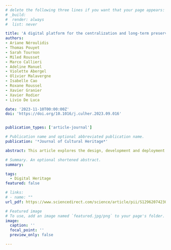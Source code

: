 ```yaml
---
# delete the following three lines if you want that your page appears:
# _build:
#  render: always
#  list: never

title: 'A digital platform for the centralization and long-term preservation of multidisciplinary scientific data belonging to the Notre Dame de Paris scientific action'
authors:
- Ariane Néroulidis
- Thomas Pouyet
- Sarah Tournon
- Miled Rousset
- Marco Callieri
- Adeline Manuel
- Violette Abergel
- Olivier Malavergne
- Isabelle Cao
- Roxane Roussel
- Xavier Granier
- Xavier Rodier
- Livio De Luca

date: '2023-11-10T00:00:00Z'
doi: 'https://doi.org/10.1016/j.culher.2023.09.016'


publication_types: ['article-journal']

# Publication name and optional abbreviated publication name.
publication: '*Journal of Cultural Heritage*'

abstract: This article explores the design, development and deployment of a digital platform for scholarly work at Notre Dame Cathedral and demonstrates the transformative impact of digital technology on heritage disciplines. By merging technology and human expertise, the platform facilitates the creation, integration, sharing, and analysis of extensive scientific data on the multidisciplinary post-fire study of the cathedral. This multi-layered approach includes community building for collaborative efforts, digital tools tailored to different stakeholders, data structuring approaches for managing multidimensional features, and experience-based workflows for documenting, categorising and semantically enriching scientific and restoration data. The overall goal is to introduce an integrated solution for collaborative studies and to promote a digital memory of the collective initiative in accordance with the principles of FAIR for scientific heritage data. This initiative not only supports the research and restoration of Notre Dame, but also serves as a paradigm for future conservation and documentation efforts in the field of cultural heritage.

# Summary. An optional shortened abstract.
summary: 

tags:
  - Digital Heritage
featured: false

# links:
# - name: ""
url_pdf: https://www.sciencedirect.com/science/article/pii/S1296207423001929

# Featured image
# To use, add an image named `featured.jpg/png` to your page's folder.
image:
  caption: ''
  focal_point: ''
  preview_only: false

---
```


